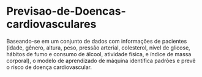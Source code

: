 # Previsao-de-Doencas-cardiovasculares
Baseando-se em um conjunto de dados com informações de pacientes (idade, gênero, altura, peso, pressão arterial, colesterol, nível de glicose, hábitos de fumo e consumo de álcool, atividade física, e índice de massa corporal), o modelo de aprendizado de máquina identifica padrões e prevê o risco de doença cardiovascular.
